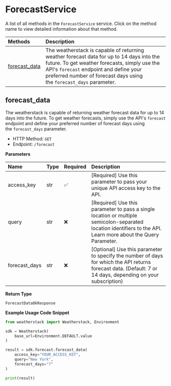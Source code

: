 # ForecastService

A list of all methods in the `ForecastService` service. Click on the method name to view detailed information about that method.

| Methods                         | Description                                                                                                                                                                                                                                                 |
| :------------------------------ | :---------------------------------------------------------------------------------------------------------------------------------------------------------------------------------------------------------------------------------------------------------- |
| [forecast_data](#forecast_data) | The weatherstack is capable of returning weather forecast data for up to 14 days into the future. To get weather forecasts, simply use the API's `forecast` endpoint and define your preferred number of forecast days using the `forecast_days` parameter. |

## forecast_data

The weatherstack is capable of returning weather forecast data for up to 14 days into the future. To get weather forecasts, simply use the API's `forecast` endpoint and define your preferred number of forecast days using the `forecast_days` parameter.

- HTTP Method: `GET`
- Endpoint: `/forecast`

**Parameters**

| Name          | Type | Required | Description                                                                                                                                                    |
| :------------ | :--- | :------- | :------------------------------------------------------------------------------------------------------------------------------------------------------------- |
| access_key    | str  | ✅       | [Required] Use this parameter to pass your unique API access key to the API.                                                                                   |
| query         | str  | ❌       | [Required] Use this parameter to pass a single location or multiple semicolon-separated location identifiers to the API. Learn more about the Query Parameter. |
| forecast_days | str  | ❌       | [Optional] Use this parameter to specify the number of days for which the API returns forecast data. (Default: 7 or 14 days, depending on your subscription)   |

**Return Type**

`ForecastDataOkResponse`

**Example Usage Code Snippet**

```python
from weatherstack import Weatherstack, Environment

sdk = Weatherstack(
    base_url=Environment.DEFAULT.value
)

result = sdk.forecast.forecast_data(
    access_key="YOUR_ACCESS_KEY",
    query="New York",
    forecast_days="7"
)

print(result)
```

<!-- This file was generated by liblab | https://liblab.com/ -->
